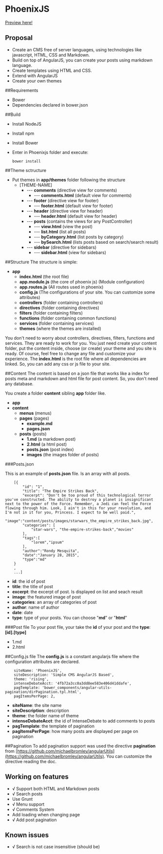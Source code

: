 # PhoenixJS

[Preview here!](http://rondymesquita.github.io/#/)

## Proposal
- Create an CMS free of server languages, using technologies like javascript, HTML, CSS and Markdown.
- Build on top of AngularJS, you can create your posts using markdown language.
- Create templates using HTML and CSS.
- Extend with AngularJS
- Create your own themes

##Requirements
- Bower
- Dependencies declared in bower.json

##Build
 - Install NodeJS
 - Install npm
 - Install Bower
 - Enter in Phoenixjs folder and execute:

    ```
    bower install
    ```

##Theme sctructure
- Put themes in **app/themes** folder following the structure
    - [THEME-NAME]
        - --- **comments** (directive view for comments)
            - --- **comments.html** (default view for comments)
        - --- **footer** (directive view for footer)
            - --- **footer.html** (default view for footer)
        - --- **header** (directive view for header)
            - --- **header.html** (default view for header)
        - --- **posts** (contains the views for any PostController)
            - --- **view.html** (view the post)
            - --- **list.html** (list all posts)
            - --- **byCategory.html** (list posts by category)
            - --- **bySearch.html** (lists posts based on search/search result)
        - --- **sidebar** (directive for sidebars)
            - --- **sidebar.html** (view for sidebars)

##Structure
The structure is simple:

 - **app**
     - **index.html** (the root file)
     - **app.module.js**  (the core of phoenix js) (Module configuration)
     - **app.routes.js** (All routes used in phoenix)
     - **config.js** (The configurations of your site. You can customize some attributes)
     - **controllers** (folder containing controllers)
      - **directives** (folder containing directives)
      - **filters** (folder containing filters)
      - **functions** (folder containing common functions)
      - **services** (folder containing services)
      - **themes** (where the themes are installed)

You don't need to worry about controllers, directives, filters, functions and services. They are ready to work for you. You just need create your content folder, put the content inside, choose (or create) your theme and you site is ready.
Of course, feel free to change any file and customize your experience.
The **index.html** is the root file where all dependencies are linked. So, you can add any css or js file to your site.

##Content
The content is based on a json file that works like a index for posts meta and markdown and html file for post content. So, you don't need any database.

You create a folder **content** sibling **app** folder like.

 - **app**
 - **content**
     - **menus** (menus)
     - **pages** (pages)
         - **example.md**
         - **pages.json**
     - **posts** (posts)
         - **1.md** (a markdown post)
         - **2.html** (a html post)
         - **posts.json** (post index)
         - **images** (the images folder of posts)

###Posts.json

This is an example of **posts.json** file. Is an array with all posts.

```
    [{
        "id": "1",
        "title": "The Empire Strikes Back",
        "excerpt": "Don't be too proud of this technological terror you've constructed. The ability to destroy a planet is insignificant next to the power of the Force. Remember, a Jedi can feel the Force flowing through him. Look, I ain't in this for your revolution, and I'm not in it for you, Princess. I expect to be well paid.",
        "image":"content/posts/images/starwars_the_empire_strikes_back.jpg",
        "categories": [
            "star-wars", "the-empire-strikes-back","movies"
        ],
        "tags":[
            "lorem","ipsum"
        ],
        "author":"Rondy Mesquita",
        "date":"January 28, 2015",
        "type":"md"
    }
    ,
    ...]
```

 - **id**: the id of post
 - **title**: the title of post
 - **excerpt**: the excerpt of post. Is displayed on list and seach result
 - **image**:  the featured image of post
 - **categories**: an array of categories of post
 - **author**: name of author
 - **date**: date
 - **type**: type of your posts. You can choose "**md**" or "**html**"

###Post file
To your post file, your take the **id** of your post and the **type**: **[id].[type]**

 - 1.md
 - 2.html

##Config.js file
The **config.js** is a constant angularjs file where the configuration attributes are declared.
```
    siteName: 'PhoenixJS',
    siteDescription: 'Simple CMS AngularJS Based',
    theme: 'rising',
    intenseDebateAcct: '4fb72a3cc0a3dd8ee583e406d41ddafe',
    pagTemplate: 'bower_components/angular-utils-pagination/dirPagination.tpl.html',
    pagItemsPerPage: 2,
```

 - **siteName**: the site name
 - **siteDescription**: description
 - **theme**: the folder name of theme
 - **intenseDebateAcct**: the id of IntenseDebate to add comments to posts
 - **pagTemplate**: the template of pagination
 - **pagItemsPerPage**: how many posts are displayed per page on pagination

##Pagination
To add pagination support was used the directive **pagination** from
[https://github.com/michaelbromley/angularUtils](https://github.com/michaelbromley/angularUtils). You can customize the directive reading the doc.

## Working on features
- √ Support both HTML and Markdown posts
- √ Search posts
-   Use Grunt
- √ Menu support
- √ Comments System
-   Add loading when changing page
- √ Add post pagination

## Known issues
- √ Search is not case insensitive (should be)


